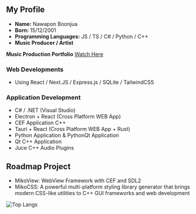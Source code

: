 ## My Profile

- **Name:** Nawapon Boonjua
- **Born:** 15/12/2001
- **Programming Languages:** JS / TS / C# / Python / C++
- **Music Producer / Artist**

**Music Production Portfolio** [Watch Here](https://github.com/arizkami/Portfolio)

### Web Developments
- Using React / Next.JS / Express.js / SQLite / TailwindCSS

### Application Development
- C# / .NET (Visual Studio)
- Electron + React (Cross Platform WEB App)
- CEF Application C++
- Tauri + React (Cross Platform WEB App + Rust)
- Python Application & PythonQt Application
- Qt C++ Application
- Juce C++ Audio Plugins

## Roadmap Project
- MikoView: WebView Framework with CEF and SDL2
- MikoCSS: A powerful multi-platform styling library generator that brings modern CSS-like utilities to C++ GUI frameworks and web development

![Top Langs](https://github-readme-stats.vercel.app/api/top-langs/?username=arizkami&layout=compact)
<!---
Rinechxn/Rinechxn is a ✨ special ✨ repository because its `README.md` (this file) appears on your GitHub profile.
You can click the Preview link to take a look at your changes.
--->
